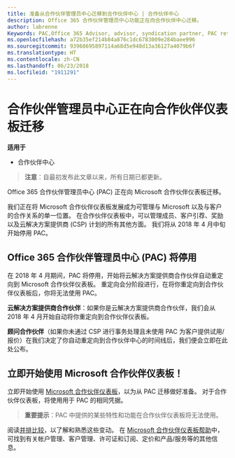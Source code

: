```yaml
---
title: 准备从合作伙伴管理员中心迁移到合作伙伴中心 | 合作伙伴中心
description: Office 365 合作伙伴管理员中心功能正在向合作伙伴中心迁移。
author: labrenne
Keywords: PAC,Office 365 Advisor, advisor, syndication partner, PAC retire, PAC retiring
ms.openlocfilehash: a72b35ef214b84a876c1dc6783009e284baee996
ms.sourcegitcommit: 93968695897114a68d5e948d13a36127a4079b6f
ms.translationtype: HT
ms.contentlocale: zh-CN
ms.lasthandoff: 06/23/2018
ms.locfileid: "1911291"
---
```

# <a name="partner-admin-center-is-moving-to-the-partner-dashboard"></a>合作伙伴管理员中心正在向合作伙伴仪表板迁移

**适用于**

-  合作伙伴中心

>**注意**：自最初发布此文章以来，所有日期已都更新。

Office 365 合作伙伴管理员中心 (PAC) 正在向 Microsoft 合作伙伴仪表板迁移。

我们正在将 Microsoft 合作伙伴仪表板发展成为可管理与 Microsoft 以及与客户的合作关系的单一位置。 在合作伙伴仪表板中，可以管理成员、客户引荐、奖励以及云解决方案提供商 (CSP) 计划的所有其他方面。 我们将从 2018 年 4 月中旬开始停用 PAC。

## <a name="the-office-365-partner-admin-center-pac-will-be-retired"></a>Office 365 合作伙伴管理员中心 (PAC) 将停用

在 2018 年 4 月期间，PAC 将停用，开始将云解决方案提供商合作伙伴自动重定向到 Microsoft 合作伙伴仪表板。 重定向会分阶段进行，在将你重定向到合作伙伴仪表板后，你将无法使用 PAC。 

**云解决方案提供商合作伙伴**：如果你是云解决方案提供商合作伙伴，我们会从 2018 年 4 月开始自动将你重定向到合作伙伴仪表板。 

**顾问合作伙伴**（如果你未通过 CSP 进行事务处理且未使用 PAC 为客户提供试用/报价）在我们决定了你自动重定向到合作伙伴中心的时间线后，我们便会立即在此处公布。 


## <a name="start-using-the-microsoft-partner-dashboard-now"></a>立即开始使用 Microsoft 合作伙伴仪表板！

立即开始使用 [Microsoft 合作伙伴仪表板](https://partnercenter.microsoft.com/)，以为从 PAC 迁移做好准备。  对于合作伙伴仪表板，将使用用于 PAC 的相同凭据。 

>**重要提示**：PAC 中提供的某些特性和功能在合作伙伴仪表板将无法使用。

 阅读[并排比较](moving-from-pac-to-pc.md)，以了解和熟悉这些变动。  在 [Microsoft 合作伙伴仪表板帮助](https://partnercenter.microsoft.com/partner/help)中，可找到有关帐户管理、客户管理、许可证和订阅、定价和产品/服务等的其他信息。

 